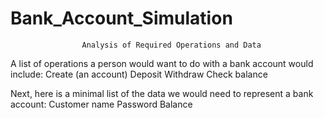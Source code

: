 # Bank_Account_Simulation

                    Analysis of Required Operations and Data

A list of operations a person would want to do with a bank account would include:
    Create (an account)
    Deposit
    Withdraw
    Check balance

Next, here is a minimal list of the data we would need to represent a bank account:
    Customer name
    Password
    Balance
